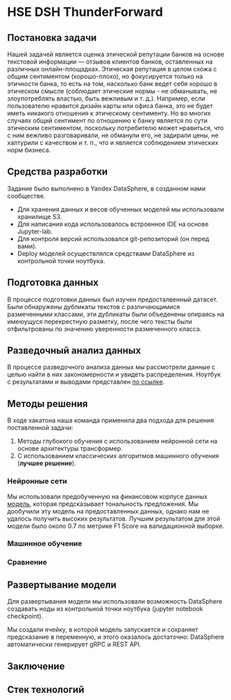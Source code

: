 # HSE DSH ThunderForward

## Постановка задачи
Нашей задачей является оценка этической репутации банков на основе текстовой информации — отзывов клиентов банков, оставленных на различных онлайн-площадках.
Этическая репутация в целом схожа с общим сентиментом (хорошо-плохо), но фокусируется только на этичности банка, то есть на том, насколько банк ведет себя хорошо в этическом смысле (соблюдает этические нормы - не обманывать, не злоупотреблять властью, быть вежливым и т. д.). Например, если пользователю нравится дизайн карты или офиса банка, это не будет иметь никакого отношения к этическому сентименту. Но во многих случаях общий сентимент по отношению к банку является по сути этическим сентиментом, поскольку потребителю может нравиться, что с ним вежливо разговаривали, не обманули его, не задирали цены, не халтурили с качеством и т. п., что и является соблюдением этических
норм бизнеса.

## Средства разработки

Задание было выполнено в Yandex DataSphere, в созданном нами сообществе. 

 * Для хранения данных и весов обученных моделей мы использовали хранилище S3.
 * Для написания кода использовалось встроенное IDE на основе Jupyter-lab.
 * Для контроля версий использовался git-репозиторий (он перед вами).
 * Deploy моделей осуществлялся средствами DataSphere из контрольной точки ноутбука.

## Подготовка данных
В процессе подготовки данных был изучен предосталвенный датасет. Были обнаружены дубликаты текстов с различающимися размеченными классами, эти дубликаты были объеденены опираясь на имеюущуся перекрестную разметку, после чего тексты были отфильтрованы по значению уверенности размеченного класса.

## Разведочный анализ данных
В процессе разведочного анализа данных мы рассмотрели данные с целью найти в них закономерности и увидеть распределения. Ноутбук с результатами и выводами представлен [по ссылке](https://github.com/Chrome1278/HSE_DSH_ThunderForward/blob/main/eda.ipynb).

## Методы решения
В ходе хакатона наша команда применила два подхода для решения поставленной задачи:
1. Методы глубокого обучения с использованием нейронной сети на основе архитектуры трансформер.
2. С использованием классических алгоритмов машинного обучения (**лучшее решение**).

### Нейронные сети
Мы использовали предобученную на финансовом корпусе данных [модель](https://huggingface.co/ProsusAI/finbert), которая предсказывает тональность предложения. Мы дообучили эту модель на предоставленных данных, однако нам не удалось получить высоких результатов. Лучшим результатом для этой модели было около 0.7 по метрике F1 Score на валидационной выборке. 

### Машинное обучение

### Сравнение

## Развертывание модели

Для развертывания модели мы использовали возможность DataSphere создавать ноды из контрольной точки ноутбука (jupyter notebook checkpoint).

Мы создали ячейку, в которой модель запускается и сохраняет предсказание в переменную, и этого оказалось достаточно: DataSphere автоматически генерирует gRPC и REST API.



## Заключение

## Стек технологий
